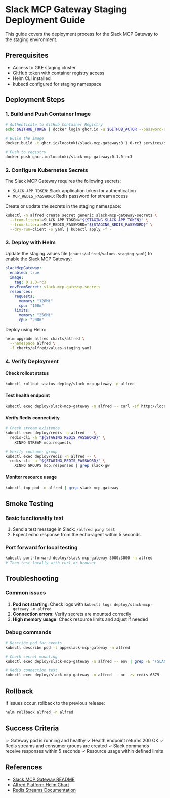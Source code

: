 # Slack MCP Gateway Staging Deployment Guide

This guide covers the deployment process for the Slack MCP Gateway to the staging environment.

## Prerequisites

- Access to GKE staging cluster
- GitHub token with container registry access
- Helm CLI installed
- kubectl configured for staging namespace

## Deployment Steps

### 1. Build and Push Container Image

```bash
# Authenticate to GitHub Container Registry
echo $GITHUB_TOKEN | docker login ghcr.io -u $GITHUB_ACTOR --password-stdin

# Build the image
docker build -t ghcr.io/locotoki/slack-mcp-gateway:0.1.0-rc3 services/slack_mcp_gateway

# Push to registry
docker push ghcr.io/locotoki/slack-mcp-gateway:0.1.0-rc3
```

### 2. Configure Kubernetes Secrets

The Slack MCP Gateway requires the following secrets:
- `SLACK_APP_TOKEN`: Slack application token for authentication
- `MCP_REDIS_PASSWORD`: Redis password for stream access

Create or update the secrets in the staging namespace:

```bash
kubectl -n alfred create secret generic slack-mcp-gateway-secrets \
  --from-literal=SLACK_APP_TOKEN="${STAGING_SLACK_APP_TOKEN}" \
  --from-literal=MCP_REDIS_PASSWORD="${STAGING_REDIS_PASSWORD}" \
  --dry-run=client -o yaml | kubectl apply -f -
```

### 3. Deploy with Helm

Update the staging values file (`charts/alfred/values-staging.yaml`) to enable the Slack MCP Gateway:

```yaml
slackMcpGateway:
  enabled: true
  image:
    tag: 0.1.0-rc3
  envFromSecret: slack-mcp-gateway-secrets
  resources:
    requests:
      memory: "128Mi"
      cpu: "100m"
    limits:
      memory: "256Mi"
      cpu: "200m"
```

Deploy using Helm:

```bash
helm upgrade alfred charts/alfred \
  --namespace alfred \
  -f charts/alfred/values-staging.yaml
```

### 4. Verify Deployment

#### Check rollout status
```bash
kubectl rollout status deploy/slack-mcp-gateway -n alfred
```

#### Test health endpoint
```bash
kubectl exec deploy/slack-mcp-gateway -n alfred -- curl -sf http://localhost:3000/health
```

#### Verify Redis connectivity
```bash
# Check stream existence
kubectl exec deploy/redis -n alfred -- \
  redis-cli -a "${STAGING_REDIS_PASSWORD}" \
    XINFO STREAM mcp.requests

# Verify consumer group
kubectl exec deploy/redis -n alfred -- \
  redis-cli -a "${STAGING_REDIS_PASSWORD}" \
    XINFO GROUPS mcp.responses | grep slack-gw
```

#### Monitor resource usage
```bash
kubectl top pod -n alfred | grep slack-mcp-gateway
```

## Smoke Testing

### Basic functionality test
1. Send a test message in Slack: `/alfred ping test`
2. Expect echo response from the echo-agent within 5 seconds

### Port forward for local testing
```bash
kubectl port-forward deploy/slack-mcp-gateway 3000:3000 -n alfred
# Then test locally with curl or browser
```

## Troubleshooting

### Common issues

1. **Pod not starting**: Check logs with `kubectl logs deploy/slack-mcp-gateway -n alfred`
2. **Connection errors**: Verify secrets are mounted correctly
3. **High memory usage**: Check resource limits and adjust if needed

### Debug commands
```bash
# Describe pod for events
kubectl describe pod -l app=slack-mcp-gateway -n alfred

# Check secret mounting
kubectl exec deploy/slack-mcp-gateway -n alfred -- env | grep -E "(SLACK|REDIS)"

# Redis connection test
kubectl exec deploy/slack-mcp-gateway -n alfred -- nc -zv redis 6379
```

## Rollback

If issues occur, rollback to the previous release:

```bash
helm rollback alfred -n alfred
```

## Success Criteria

✓ Gateway pod is running and healthy
✓ Health endpoint returns 200 OK
✓ Redis streams and consumer groups are created
✓ Slack commands receive responses within 5 seconds
✓ Resource usage within defined limits

## References

- [Slack MCP Gateway README](../../../services/slack_mcp_gateway/README.md)
- [Alfred Platform Helm Chart](../../../charts/alfred/README.md)
- [Redis Streams Documentation](https://redis.io/docs/data-types/streams/)
